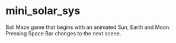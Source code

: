 # mini_solar_sys
 
Ball Maze game that begins with an animated Sun, Earth and Moon.
Pressing Space Bar changes to the next scene.
